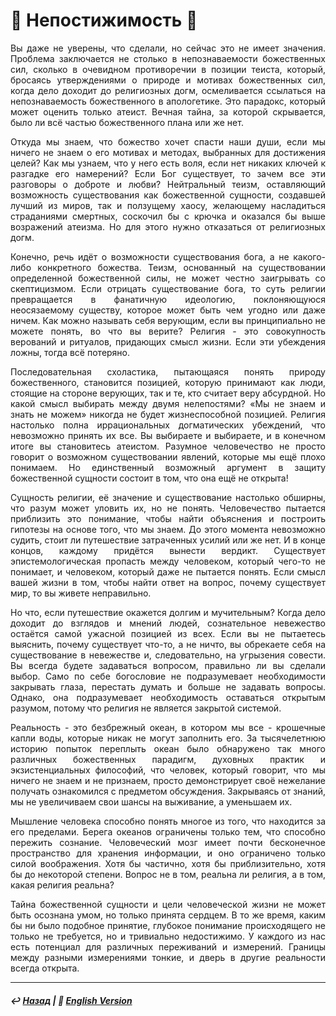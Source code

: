 # 🔮 Непостижимость 🔮
<p align="justify">Вы даже не уверены, что сделали, но сейчас это не имеет значения. Проблема заключается не столько в непознаваемости божественных сил, сколько в очевидном противоречии в позиции теиста, который, бросаясь утверждениями о природе и мотивах божественных сил, когда дело доходит до религиозных догм, осмеливается ссылаться на непознаваемость божественного в апологетике. Это парадокс, который может оценить только атеист. Вечная тайна, за которой скрывается, было ли всё частью божественного плана или же нет.</p>

<p align="justify">Откуда мы знаем, что божество хочет спасти наши души, если мы ничего не знаем о его мотивах и методах, выбранных для достижения целей? Как мы узнаем, что у него есть воля, если нет никаких ключей к разгадке его намерений? Если Бог существует, то зачем все эти разговоры о доброте и любви? Нейтральный теизм, оставляющий возможность существования как божественной сущности, создавшей лучший из миров, так и ползущему хаосу, желающему насладиться страданиями смертных, соскочил бы с крючка и оказался бы выше возражений атеизма. Но для этого нужно отказаться от религиозных догм.</p>

<p align="justify">Конечно, речь идёт о возможности существования бога, а не какого-либо конкретного божества. Теизм, основанный на существовании определенной божественной силы, не может честно заигрывать со скептицизмом. Если отрицать существование бога, то суть религии превращается в фанатичную идеологию, поклоняющуюся неосязаемому существу, которое может быть чем угодно или даже ничем. Как можно называть себя верующим, если вы принципиально не можете понять, во что вы верите? Религия - это совокупность верований и ритуалов, придающих смысл жизни. Если эти убеждения ложны, тогда всё потеряно.</p>

<p align="justify">Последовательная схоластика, пытающаяся понять природу божественного, становится позицией, которую принимают как люди, стоящие на стороне верующих, так и те, кто считает веру абсурдной. Но какой смысл выбирать между двумя нелепостями? «Мы не знаем и знать не можем» никогда не будет жизнеспособной позицией. Религия настолько полна иррациональных догматических убеждений, что невозможно принять их все. Вы выбираете и выбираете, и в конечном итоге вы становитесь атеистом. Разумное человечество не просто говорит о возможном существовании явлений, которые мы ещё плохо понимаем. Но единственный возможный аргумент в защиту божественной сущности состоит в том, что она ещё не открыта!</p>

<p align="justify">Сущность религии, её значение и существование настолько обширны, что разум может уловить их, но не понять. Человечество пытается приблизить это понимание, чтобы найти объяснения и построить гипотезы на основе того, что мы знаем. До этого момента невозможно судить, стоит ли путешествие затраченных усилий или же нет. И в конце концов, каждому придётся вынести вердикт. Существует эпистемологическая пропасть между человеком, который чего-то не понимает, и человеком, который даже не пытается понять. Если смысл вашей жизни в том, чтобы найти ответ на вопрос, почему существует мир, то вы живете неправильно.</p>

<p align="justify">Но что, если путешествие окажется долгим и мучительным? Когда дело доходит до взглядов и мнений людей, сознательное невежество остаётся самой ужасной позицией из всех. Если вы не пытаетесь выяснить, почему существует что-то, а не ничто, вы обрекаете себя на существование в невежестве и, следовательно, на угрызения совести. Вы всегда будете задаваться вопросом, правильно ли вы сделали выбор. Само по себе богословие не подразумевает необходимости закрывать глаза, перестать думать и больше не задавать вопросы. Однако, она подразумевает необходимость оставаться открытым разумом, потому что религия не является закрытой системой.</p>

<p align="justify">Реальность - это безбрежный океан, в котором мы все - крошечные капли воды, которые никак не могут заполнить его. За тысячелетнюю историю попыток переплыть океан было обнаружено так много различных божественных парадигм, духовных практик и экзистенциальных философий, что человек, который говорит, что мы ничего не знаем и не признаем, просто демонстрирует своё нежелание получать ознакомился с предметом обсуждения. Закрываясь от знаний, мы не увеличиваем свои шансы на выживание, а уменьшаем их.</p>

<p align="justify">Мышление человека способно понять многое из того, что находится за его пределами. Берега океанов ограничены только тем, что способно пережить сознание. Человеческий мозг имеет почти бесконечное пространство для хранения информации, и оно ограничено только силой воображения. Хотя бы частично, хотя бы приблизительно, хотя бы до некоторой степени. Вопрос не в том, реальна ли религия, а в том, какая религия реальна?</p>

<p align="justify">Тайна божественной сущности и цели человеческой жизни не может быть осознана умом, но только принята сердцем. В то же время, каким бы ни было подобное принятие, глубокое понимание происходящего не только не требуется, но и тривиально недостижимо. У каждого из нас есть потенциал для различных переживаний и измерений. Границы между разными измерениями тонкие, и дверь в другие реальности всегда открыта.</p>
 
***

##### ↩️ [Назад](index-2.md) | 🗽 [English Version](incomprehensibility.md)

